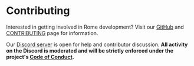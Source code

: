 # Contributing

Interested in getting involved in Rome development? Visit our [GitHub](https://github.com/romejs/rome) and [CONTRIBUTING](https://github.com/romejs/rome/blob/main/CONTRIBUTING.md) page for information.

Our [Discord server](https://discord.gg/9WxHa5d) is open for help and contributor discussion. **All activity on the Discord is moderated and will be strictly enforced under the project's [Code of Conduct](https://github.com/romejs/rome/blob/main/CODE_OF_CONDUCT.md).**
